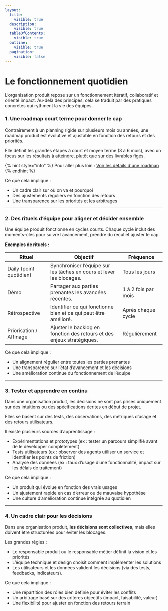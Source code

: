 ```yaml
---
layout:
  title:
    visible: true
  description:
    visible: true
  tableOfContents:
    visible: true
  outline:
    visible: true
  pagination:
    visible: false
---
```


# Le fonctionnement quotidien

L’organisation produit repose sur un fonctionnement itératif, collaboratif et orienté impact. Au-delà des principes, cela se traduit par des pratiques concrètes qui rythment la vie des équipes.

### 1. Une roadmap court terme pour donner le cap

Contrairement à un planning rigide sur plusieurs mois ou années, une roadmap produit est évolutive et ajustable en fonction des retours et des priorités.

Elle définit les grandes étapes à court et moyen terme (3 à 6 mois), avec un focus sur les résultats à atteindre, plutôt que sur des livrables figés.

{% hint style="info" %}
Pour aller plus loin : [Voir les détails d'une roadmap](ressources/la-roadmap.md)&#x20;
{% endhint %}

Ce que cela implique :

* Un cadre clair sur où on va et pourquoi
* Des ajustements réguliers en fonction des retours
* Une transparence sur les priorités et les arbitrages

***

### 2. Des rituels d’équipe pour aligner et décider ensemble

Une équipe produit fonctionne en cycles courts. Chaque cycle inclut des moments-clés pour suivre l’avancement, prendre du recul et ajuster le cap.

**Exemples de rituels :**&#x20;

| Rituel                  | Objectif                                                               | Fréquence           |
| ----------------------- | ---------------------------------------------------------------------- | ------------------- |
| Daily (point quotidien) | Synchroniser l’équipe sur les tâches en cours et lever les blocages.   | Tous les jours      |
| Démo                    | Partager aux parties prenantes les avancées récentes.                  | 1 à 2 fois par mois |
| Rétrospective           | Identifier ce qui fonctionne bien et ce qui peut être amélioré.        | Après chaque cycle  |
| Priorisation / Affinage | Ajuster le backlog en fonction des retours et des enjeux stratégiques. | Régulièrement       |

Ce que cela implique :

* Un alignement régulier entre toutes les parties prenantes
* Une transparence sur l’état d’avancement et les décisions
* Une amélioration continue du fonctionnement de l’équipe

***

### 3. Tester et apprendre en continu

Dans une organisation produit, les décisions ne sont pas prises uniquement sur des intuitions ou des spécifications écrites en début de projet.

Elles se basent sur des tests, des observations, des métriques d’usage et des retours utilisateurs.

Il existe plusieurs sources d’apprentissage :&#x20;

* Expérimentations et prototypes (ex : tester un parcours simplifié avant de le développer complètement)
* Tests utilisateurs (ex : observer des agents utiliser un service et identifier les points de friction)
* Analyse des données (ex : taux d’usage d’une fonctionnalité, impact sur les délais de traitement)

Ce que cela implique :

* Un produit qui évolue en fonction des vrais usages
* Un ajustement rapide en cas d’erreur ou de mauvaise hypothèse
* Une culture d’amélioration continue intégrée au quotidien

***

### 4. Un cadre clair pour les décisions

Dans une organisation produit, **les décisions sont collectives**, mais elles doivent être structurées pour éviter les blocages.

Les grandes règles :&#x20;

* Le responsable produit ou le responsable métier définit la vision et les priorités&#x20;
* L’équipe technique et design choisit comment implémenter les solutions
* Les utilisateurs et les données valident les décisions (via des tests, feedbacks, indicateurs).

Ce que cela implique :

* Une répartition des rôles bien définie pour éviter les conflits
* Un arbitrage basé sur des critères objectifs (impact, faisabilité, valeur)
* Une flexibilité pour ajuster en fonction des retours terrain

